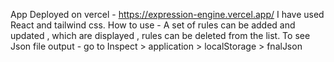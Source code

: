 App Deployed on vercel - https://expression-engine.vercel.app/
I have used React and tailwind css.
How to use - A set of rules can be added and updated , which are displayed , rules can be deleted from the list.
To see Json file output - go to Inspect > application > localStorage > fnalJson
